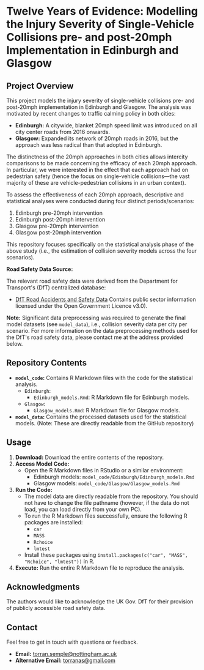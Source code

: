 # Twelve Years of Evidence: Modelling the Injury Severity of Single-Vehicle Collisions pre- and post-20mph Implementation in Edinburgh and Glasgow

## Project Overview

This project models the injury severity of single-vehicle collisions pre- and post-20mph implementation in Edinburgh and Glasgow. The analysis was motivated by recent changes to traffic calming policy in both cities:

* **Edinburgh:** A citywide, blanket 20mph speed limit was introduced on all city center roads from 2016 onwards.
* **Glasgow:** Expanded its network of 20mph roads in 2016, but the approach was less radical than that adopted in Edinburgh.

The distinctness of the 20mph approaches in both cities allows intercity comparisons to be made concerning the efficacy of each 20mph approach. In particular, we were interested in the effect that each approach had on pedestrian safety (hence the focus on single-vehicle collisions—the vast majority of these are vehicle-pedestrian collisions in an urban context).

To assess the effectiveness of each 20mph approach, descriptive and statistical analyses were conducted during four distinct periods/scenarios:

1.  Edinburgh pre-20mph intervention
2.  Edinburgh post-20mph intervention
3.  Glasgow pre-20mph intervention
4.  Glasgow post-20mph intervention

This repository focuses specifically on the statistical analysis phase of the above study (i.e., the estimation of collision severity models across the four scenarios).

**Road Safety Data Source:**

The relevant road safety data were derived from the Department for Transport's (DfT) centralized database:

* [DfT Road Accidents and Safety Data](https://www.data.gov.uk/dataset/cb7ae6f0-4be6-4935-9277-47e5ce24a11f/road-accidents-safety-data) Contains public sector information licensed under the Open Government Licence v3.0).

**Note:** Significant data preprocessing was required to generate the final model datasets (see `model_data`), i.e., collision severity data per city per scenario. For more information on the data preprocessing methods used for the DfT's road safety data, please contact me at the address provided below.

## Repository Contents

* **`model_code`:** Contains R Markdown files with the code for the statistical analysis.
    * `Edinburgh`:
        * `Edinburgh_models.Rmd`: R Markdown file for Edinburgh models.
    * `Glasgow`:
        * `Glasgow_models.Rmd`: R Markdown file for Glasgow models.
* **`model_data`:** Contains the processed datasets used for the statistical models. (Note: These are directly readable from the GitHub repository)

## Usage

1.  **Download:** Download the entire contents of the repository.
2.  **Access Model Code:**
    * Open the R Markdown files in RStudio or a similar environment:
        * Edinburgh models: `model_code/Edinburgh/Edinburgh_models.Rmd`
        * Glasgow models: `model_code/Glasgow/Glasgow_models.Rmd`
3.  **Run the Code:**
    * The model data are directly readable from the repository. You should not have to change the file pathname (however, if the data do not load, you can load directly from your own PC).
    * To run the R Markdown files successfully, ensure the following R packages are installed:
        * `car`
        * `MASS`
        * `Rchoice`
        * `lmtest`
    * Install these packages using `install.packages(c("car", "MASS", "Rchoice", "lmtest"))` in R.
4.  **Execute:** Run the entire R Markdown file to reproduce the analysis.

## Acknowledgments

The authors would like to acknowledge the UK Gov. DfT for their provision of publicly accessible road safety data.

## Contact

Feel free to get in touch with questions or feedback.

* **Email:** <torran.semple@nottingham.ac.uk>
* **Alternative Email:** <torranas@gmail.com>
